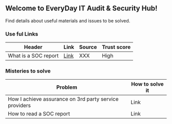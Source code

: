 ## Welcome to EveryDay IT Audit & Security Hub!

Find details about useful materials and issues to be solved.

### Use ful Links

|Header|Link|Source|Trust score|
|---|---|---|---|
|What is a SOC report|[Link](Mysteries/what_is_a_soc)|XXX|High|

### Misteries to solve

|Problem|How to solve it|
|---|---|
|How I achieve assurance on 3rd party service providers|Link|
|How to read a SOC report|Link|
